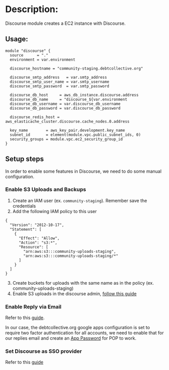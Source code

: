 # Description:

Discourse module creates a EC2 instance with Discourse.

## Usage:

```hcl
module "discourse" {
  source      = "."
  environment = var.environment

  discourse_hostname = "community-staging.debtcollective.org"

  discourse_smtp_address   = var.smtp_address
  discourse_smtp_user_name = var.smtp_username
  discourse_smtp_password  = var.smtp_password

  discourse_db_host     = aws_db_instance.discourse.address
  discourse_db_name     = "discourse_${var.environment
  discourse_db_username = var.discourse_db_username
  discourse_db_password = var.discourse_db_password

  discourse_redis_host = aws_elasticache_cluster.discourse.cache_nodes.0.address

  key_name        = aws_key_pair.development.key_name
  subnet_id       = element(module.vpc.public_subnet_ids, 0)
  security_groups = module.vpc.ec2_security_group_id
}
```

## Setup steps

In order to enable some features in Discourse, we need to do some manual
configuration.

### Enable S3 Uploads and Backups

1. Create an IAM user (ex. `community-staging`). Remember save the credentials
2. Add the following IAM policy to this user

```
{
  "Version": "2012-10-17",
  "Statement": [
    {
      "Effect": "Allow",
      "Action": "s3:*",
      "Resource": [
        "arn:aws:s3:::community-uploads-staging",
        "arn:aws:s3:::community-uploads-staging/*"
      ]
    }
  ]
}
```

3. Create buckets for uploads with the same name as in the policy (ex. community-uploads-staging)
4. Enable S3 uploads in the discourse admin, [follow this guide](https://meta.discourse.org/t/setting-up-file-and-image-uploads-to-s3/7229)

### Enable Reply via Email

Refer to this [guide](https://meta.discourse.org/t/set-up-reply-via-email-support-e-mail/14003).

In our case, the debtcollective.org google apps configuration is set to require two factor authentication for all accounts, we need to enable that for our replies email and create an [App Password](https://support.google.com/accounts/answer/185833?hl=en) for POP to work.

### Set Discourse as SSO provider

Refer to this [guide](https://meta.discourse.org/t/using-discourse-as-a-sso-provider/32974)
